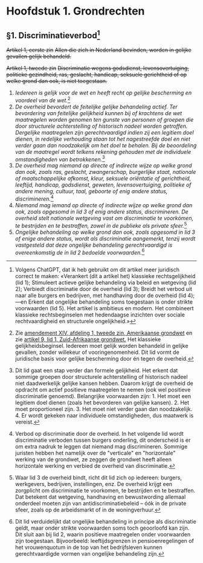 # Hoofdstuk 1. Grondrechten
## §1. Discriminatieverbod[^6]
~~Artikel 1, eerste zin~~
~~Allen die zich in Nederland bevinden, worden in gelijke gevallen gelijk behandeld.~~

~~Artikel 1, tweede zin~~
~~Discriminatie wegens godsdienst, levensovertuiging, politieke gezindheid, ras, geslacht, handicap, seksuele gerichtheid of op welke grond dan ook, is niet toegestaan.~~

1. *Iedereen is gelijk voor de wet en heeft recht op gelijke bescherming en voordeel van de wet.*[^1]
2. *De overheid bevordert de feitelijke gelijke behandeling actief.*
   *Ter bevordering van feitelijke gelijkheid kunnen bij of krachtens de wet maatregelen worden genomen ten gunste van personen of groepen die door structurele achterstelling of historisch nadeel worden getroffen.*
   *Dergelijke maatregelen zijn gerechtvaardigd indien zij een legitiem doel dienen, in redelijke verhouding staan tot het nagestreefde doel en niet verder gaan dan noodzakelijk om het doel te behalen.*
   *Bij de beoordeling van de maatregel wordt telkens rekening gehouden met de individuele omstandigheden van betrokkenen.*[^2]
3. *De overheid mag niemand op directe of indirecte wijze op welke grond dan ook, zoals ras, geslacht, zwangerschap, burgerlijke staat, nationale of maatschappelijke afkomst, kleur, seksuele oriëntatie of gerichtheid, leeftijd, handicap, godsdienst, geweten, levensovertuiging, politieke of andere mening, cultuur, taal, geboorte of enig andere status, discrimineren.*[^3]
4. *Niemand mag iemand op directe of indirecte wijze op welke grond dan ook, zoals opgesomd in lid 3 of enig andere status, discrimineren.*
   *De overheid stelt nationale wetgeving vast om discriminatie te voorkómen, te bestrijden en te bestraffen, zowel in de publieke als private sfeer.*[^4]
5. *Ongelijke behandeling op welke grond dan ook, zoals opgesomd in lid 3 of enige andere status, wordt als discriminatie aangemerkt, tenzij wordt vastgesteld dat deze ongelijke behandeling gerechtvaardigd is overeenkomstig de in lid 2 bedoelde voorwaarden.*[^5]

[^1]: Zie [amendement XIV, afdeling 1, tweede zin, Amerikaanse grondwet](https://www.law.cornell.edu/constitution/amendmentxiv) en zie [artikel 9, lid 1, Zuid-Afrikaanse grondwet.](https://www.justice.gov.za/constitution/chp02.html) Het klassieke gelijkheidsbeginsel. Iedereen moet gelijk worden behandeld in gelijke gevallen, zonder willekeur of vooringenomenheid. Dit lid vormt de juridische basis voor gelijke bescherming door én tegen de overheid.
[^2]: Dit lid gaat een stap verder dan formele gelijkheid. Het erkent dat sommige groepen door structurele achterstelling of historisch nadeel niet daadwerkelijk gelijke kansen hebben. Daarom krijgt de overheid de opdracht om actief positieve maatregelen te nemen (ook wel positieve discriminatie genoemd). Belangrijke voorwaarden zijn: 1. Het moet een legitiem doel dienen (zoals het bevorderen van gelijke kansen). 2. Het moet proportioneel zijn. 3. Het moet niet verder gaan dan noodzakelijk. 4. Er wordt gekeken naar individuele omstandigheden, dus maatwerk is vereist.
[^3]: Verbod op discriminatie door de overheid. In het volgende lid wordt discriminatie verboden tussen burgers onderling, dit onderscheid is er om extra nadruk te leggen dat niemand mag discrimineren. Sommige juristen hebben het namelijk over de "verticale" en "horizontale" werking van de grondwet, ze zeggen de grondwet heeft alleen horizontale werking en verbied de overheid van discriminatie.
[^4]: Waar lid 3 de overheid bindt, richt dit lid zich op iedereen: burgers, werkgevers, bedrijven, instellingen, enz. De overheid krijgt een zorgplicht om discriminatie te voorkomen, te bestrijden en te bestraffen. Dat betekent dat wetgeving, handhaving en bewustwording allemaal onderdeel moeten zijn van antidiscriminatiebeleid – óók in de private sfeer, zoals op de arbeidsmarkt of in de woningverhuur.
[^5]: Dit lid verduidelijkt dat ongelijke behandeling in principe als discriminatie geldt, maar onder strikte voorwaarden soms toch geoorloofd kan zijn. Dit sluit aan bij lid 2, waarin positieve maatregelen onder voorwaarden zijn toegestaan. Bijvoorbeeld: leeftijdsgrenzen in pensioenregelingen of het vrouwenquotum in de top van het bedrijfsleven kunnen gerechtvaardigde vormen van ongelijke behandeling zijn.
[^6]: Volgens ChatGPT, dat ik heb gebruikt om dit artikel meer juridisch correct te maken: «Verankert (dit a artikel het) klassieke rechtsgelijkheid (lid 1); Stimuleert actieve gelijke behandeling via beleid en wetgeving (lid 2); Verbiedt discriminatie door de overheid (lid 3); Breidt het verbod uit naar alle burgers en bedrijven, met handhaving door de overheid (lid 4);—en Erkent dat ongelijke behandeling soms toegestaan is onder strikte voorwaarden (lid 5). Het artikel is ambitieus en modern. Het combineert klassieke rechtsbeginselen met hedendaagse inzichten over sociale rechtvaardigheid en structurele ongelijkheid.»
